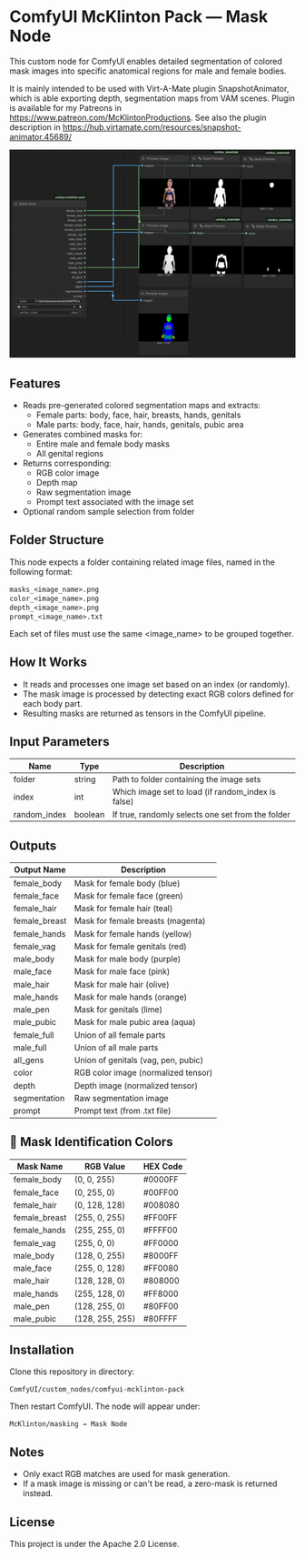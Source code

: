 # ComfyUI McKlinton Pack — Mask Node

This custom node for ComfyUI enables detailed segmentation of colored mask images into specific anatomical regions for male and female bodies. 

 It is mainly intended to be used with Virt-A-Mate plugin SnapshotAnimator, which is able exporting depth, segmentation maps from VAM scenes. Plugin is available for my Patreons in https://www.patreon.com/McKlintonProductions. See also the plugin description in https://hub.virtamate.com/resources/snapshot-animator.45689/

<img src="./images/masknode.png" alt="Mask Node" width="600">

## Features

- Reads pre-generated colored segmentation maps and extracts:
  - Female parts: body, face, hair, breasts, hands, genitals
  - Male parts: body, face, hair, hands, genitals, pubic area
- Generates combined masks for:
  - Entire male and female body masks
  - All genital regions
- Returns corresponding:
  - RGB color image
  - Depth map
  - Raw segmentation image
  - Prompt text associated with the image set
- Optional random sample selection from folder

## Folder Structure

This node expects a folder containing related image files, named in the following format:

    masks_<image_name>.png
    color_<image_name>.png
    depth_<image_name>.png
    prompt_<image_name>.txt

Each set of files must use the same <image_name> to be grouped together.

## How It Works

- It reads and processes one image set based on an index (or randomly).
- The mask image is processed by detecting exact RGB colors defined for each body part.
- Resulting masks are returned as tensors in the ComfyUI pipeline.

## Input Parameters

| Name           | Type     | Description                                             |
|----------------|----------|---------------------------------------------------------|
| folder         | string   | Path to folder containing the image sets                |
| index          | int      | Which image set to load (if random_index is false)      |
| random_index   | boolean  | If true, randomly selects one set from the folder       |

## Outputs

| Output Name      | Description                          |
|------------------|--------------------------------------|
| female_body      | Mask for female body (blue)          |
| female_face      | Mask for female face (green)         |
| female_hair      | Mask for female hair (teal)          |
| female_breast    | Mask for female breasts (magenta)    |
| female_hands     | Mask for female hands (yellow)       |
| female_vag       | Mask for female genitals (red)       |
| male_body        | Mask for male body (purple)          |
| male_face        | Mask for male face (pink)            |
| male_hair        | Mask for male hair (olive)           |
| male_hands       | Mask for male hands (orange)         |
| male_pen         | Mask for genitals (lime)             |
| male_pubic       | Mask for male pubic area (aqua)      |
| female_full      | Union of all female parts            |
| male_full        | Union of all male parts              |
| all_gens         | Union of genitals (vag, pen, pubic)  |
| color            | RGB color image (normalized tensor)  |
| depth            | Depth image (normalized tensor)      |
| segmentation     | Raw segmentation image               |
| prompt           | Prompt text (from .txt file)         |

## 🎨 Mask Identification Colors

| Mask    Name     | RGB Value        | HEX Code   |
|------------------|-------------------|------------|
| female_body      | (0, 0, 255)       | #0000FF    |
| female_face      | (0, 255, 0)       | #00FF00    |
| female_hair      | (0, 128, 128)     | #008080    |
| female_breast    | (255, 0, 255)     | #FF00FF    |
| female_hands     | (255, 255, 0)     | #FFFF00    |
| female_vag       | (255, 0, 0)       | #FF0000    |
| male_body        | (128, 0, 255)     | #8000FF    |
| male_face        | (255, 0, 128)     | #FF0080    |
| male_hair        | (128, 128, 0)     | #808000    |
| male_hands       | (255, 128, 0)     | #FF8000    |
| male_pen         | (128, 255, 0)     | #80FF00    |
| male_pubic       | (128, 255, 255)   | #80FFFF    |


## Installation

Clone this repository in directory:

    ComfyUI/custom_nodes/comfyui-mcklinton-pack


Then restart ComfyUI. The node will appear under:

    McKlinton/masking → Mask Node

## Notes

- Only exact RGB matches are used for mask generation.
- If a mask image is missing or can't be read, a zero-mask is returned instead.

## License

This project is under the Apache 2.0 License.
